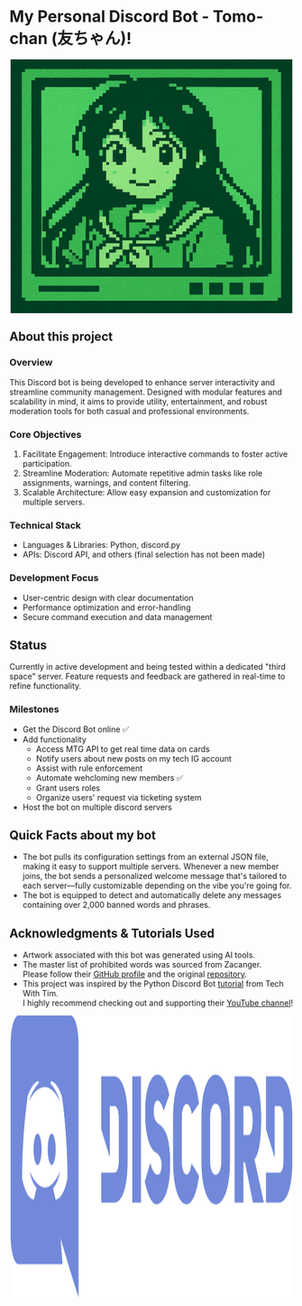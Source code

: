 # My Personal Discord Bot -  Tomo-chan (友ちゃん)! 
<img width="500" height="450" style="display: block; margin: 5px auto;" src="bot_logo.png" alt='Bot Logo'>

## About this project
### Overview
This Discord bot is being developed to enhance server interactivity and streamline community management. Designed with modular features and scalability in mind, it aims to provide utility, entertainment, and robust moderation tools for both casual and professional environments.

### Core Objectives
1. Facilitate Engagement: Introduce interactive commands to foster active participation.
2. Streamline Moderation: Automate repetitive admin tasks like role assignments, warnings, and content filtering.
3. Scalable Architecture: Allow easy expansion and customization for multiple servers.

### Technical Stack
- Languages & Libraries: Python, discord.py
-  APIs: Discord API, and others (final selection has not been made)

### Development Focus
- User-centric design with clear documentation
- Performance optimization and error-handling
- Secure command execution and data management

## Status
Currently in active development and being tested within a dedicated "third space" server. Feature requests and feedback are gathered in real-time to refine functionality.

### Milestones
- Get the Discord Bot online ✅
- Add functionality
  - Access MTG API to get real time data on cards
  - Notify users about new posts on my tech IG account
  - Assist with rule enforcement
  - Automate wehcloming new members ✅
  - Grant users roles
  - Organize users' request via ticketing system
- Host the bot on multiple discord servers

## Quick Facts about my bot
- The bot pulls its configuration settings from an external JSON file, making it easy to support multiple servers. Whenever a new member joins, the bot sends a personalized welcome message that's tailored to each server—fully customizable depending on the vibe you're going for.
- The bot is equipped to detect and automatically delete any messages containing over 2,000 banned words and phrases.

## Acknowledgments & Tutorials Used
- Artwork associated with this bot was generated using AI tools.  
- The master list of prohibited words was sourced from Zacanger.  
Please follow their [GitHub profile](https://github.com/zacanger) and the original [repository](https://github.com/zacanger/profane-words/blob/master/words.json).   
- This project was inspired by the Python Discord Bot [tutorial](https://www.youtube.com/watch?v=YD_N6Ffoojw) from Tech With Tim.  
I highly recommend checking out and supporting their [YouTube channel](https://www.youtube.com/@TechWithTim)!

<img src="discord-logo.svg" width="500" height="500" alt="Discord Logo" style="display: block; margin: 0 auto;">